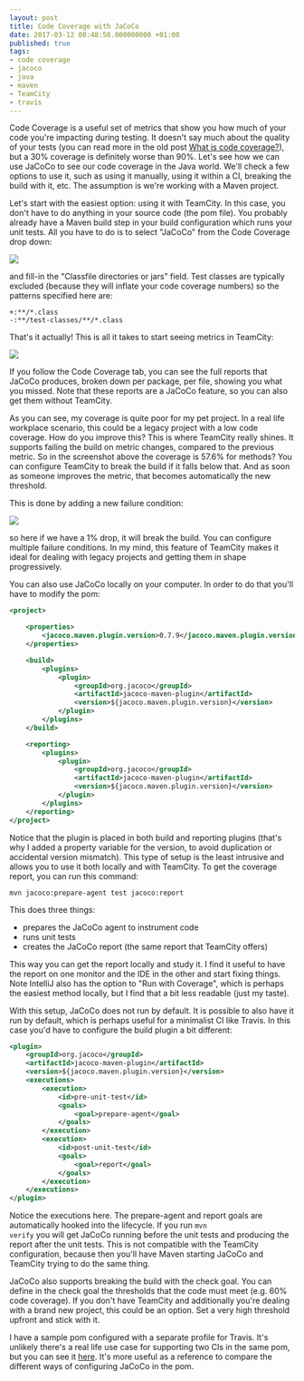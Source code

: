 ```yaml
---
layout: post
title: Code Coverage with JaCoCo
date: 2017-03-12 08:48:58.000000000 +01:00
published: true
tags:
- code coverage
- jacoco
- java
- maven
- TeamCity
- travis
---
```


Code Coverage is a useful set of metrics that show you how much of your code you're impacting during testing. It doesn't say much about the quality of your tests (you can read more in the old post <a href="{{ site.baseurl }}/2016/05/07/what-is-code-coverage.html">What is code coverage?</a>), but a 30% coverage is definitely worse than 90%. Let's see how we can use JaCoCo to see our code coverage in the Java world. We'll check a few options to use it, such as using it manually, using it within a CI, breaking the build with it, etc. The assumption is we're working with a Maven project.

<!--more-->

Let's start with the easiest option: using it with TeamCity. In this case, you don't have to do anything in your source code (the pom file). You probably already have a Maven build step in your build configuration which runs your unit tests. All you have to do is to select "JaCoCo" from the Code Coverage drop down:

<img src="{{ site.baseurl }}/assets/2017/teamcity-jacoco.png" />

and fill-in the "Classfile directories or jars" field. Test classes are typically excluded (because they will inflate your code coverage numbers) so the patterns specified here are:

```
+:**/*.class
-:**/test-classes/**/*.class
```

That's it actually! This is all it takes to start seeing metrics in TeamCity:

<img src="{{ site.baseurl }}/assets/2017/teamcity-coverage-metrics.png" />

If you follow the Code Coverage tab, you can see the full reports that JaCoCo produces, broken down per package, per file, showing you what you missed. Note that these reports are a JaCoCo feature, so you can also get them without TeamCity.

As you can see, my coverage is quite poor for my pet project. In a real life workplace scenario, this could be a legacy project with a low code coverage. How do you improve this? This is where TeamCity really shines. It supports failing the build on metric changes, compared to the previous metric. So in the screenshot above the coverage is 57.6% for methods? You can configure TeamCity to break the build if it falls below that. And as soon as someone improves the metric, that becomes automatically the new threshold.

This is done by adding a new failure condition:

<img src="{{ site.baseurl }}/assets/2017/teamcity-failure-coverage.png" />

so here if we have a 1% drop, it will break the build. You can configure multiple failure conditions. In my mind, this feature of TeamCity makes it ideal for dealing with legacy projects and getting them in shape progressively.

You can also use JaCoCo locally on your computer. In order to do that you'll have to modify the pom:

```xml
<project>

    <properties>
        <jacoco.maven.plugin.version>0.7.9</jacoco.maven.plugin.version>
    </properties>

    <build>
        <plugins>
            <plugin>
                <groupId>org.jacoco</groupId>
                <artifactId>jacoco-maven-plugin</artifactId>
                <version>${jacoco.maven.plugin.version}</version>
            </plugin>
        </plugins>
    </build>

    <reporting>
        <plugins>
            <plugin>
                <groupId>org.jacoco</groupId>
                <artifactId>jacoco-maven-plugin</artifactId>
                <version>${jacoco.maven.plugin.version}</version>
            </plugin>
        </plugins>
    </reporting>
</project>
```

Notice that the plugin is placed in both build and reporting plugins (that's why I added a property variable for the version, to avoid duplication or accidental version mismatch). This type of setup is the least intrusive and allows you to use it both locally and with TeamCity. To get the coverage report, you can run this command:

```
mvn jacoco:prepare-agent test jacoco:report
```

This does three things:
<ul>
<li>prepares the JaCoCo agent to instrument code</li>
<li>runs unit tests</li>
<li>creates the JaCoCo report (the same report that TeamCity offers)</li>
</ul>

This way you can get the report locally and study it. I find it useful to have the report on one monitor and the IDE in the other and start fixing things. Note IntelliJ also has the option to "Run with Coverage", which is perhaps the easiest method locally, but I find that a bit less readable (just my taste).

With this setup, JaCoCo does not run by default. It is possible to also have it run by default, which is perhaps useful for a minimalist CI like Travis. In this case you'd have to configure the build plugin a bit different:

```xml
<plugin>
    <groupId>org.jacoco</groupId>
    <artifactId>jacoco-maven-plugin</artifactId>
    <version>${jacoco.maven.plugin.version}</version>
    <executions>
        <execution>
            <id>pre-unit-test</id>
            <goals>
                <goal>prepare-agent</goal>
            </goals>
        </execution>
        <execution>
            <id>post-unit-test</id>
            <goals>
                <goal>report</goal>
            </goals>
        </execution>
    </executions>
</plugin>
```

Notice the executions here. The prepare-agent and report goals are automatically hooked into the lifecycle. If you run <code>mvn verify</code> you will get JaCoCo running before the unit tests and producing the report after the unit tests. This is not compatible with the TeamCity configuration, because then you'll have Maven starting JaCoCo and TeamCity trying to do the same thing.

JaCoCo also supports breaking the build with the check goal. You can define in the check goal the thresholds that the code must meet (e.g. 60% code coverage). If you don't have TeamCity and additionally you're dealing with a brand new project, this could be an option. Set a very high threshold upfront and stick with it.

I have a sample pom configured with a separate profile for Travis. It's unlikely there's a real life use case for supporting two CIs in the same pom, but you can see it <a href="https://github.com/ngeor/zfs-snapshot-trimmer/blob/master/pom.xml" target="_blank">here</a>. It's more useful as a reference to compare the different ways of configuring JaCoCo in the pom.
